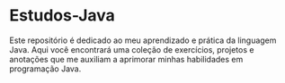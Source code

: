# Estudos-Java
Este repositório é dedicado ao meu aprendizado e prática da linguagem Java. Aqui você encontrará uma coleção de exercícios, projetos e anotações que me auxiliam a aprimorar minhas habilidades em programação Java.
